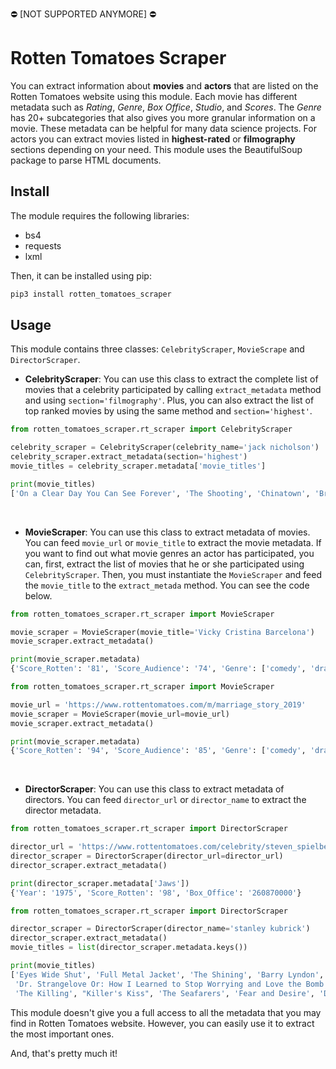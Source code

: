 ⛔ [NOT SUPPORTED ANYMORE] ⛔

# Rotten Tomatoes Scraper 
You can extract information about **movies** and **actors** that are listed on the Rotten Tomatoes website using this 
module. Each movie has different metadata such as *Rating*, *Genre*, *Box Office*, *Studio*, and *Scores*. The 
*Genre* has 20+ subcategories that also gives you more granular information on a movie. These metadata can be helpful 
for many data science projects. For actors you can extract movies listed in **highest-rated** or **filmography** 
sections depending on your need. This module uses the BeautifulSoup package to parse HTML documents. 

## Install
The module requires the following libraries:

* bs4
* requests
* lxml

Then, it can be installed using pip:
```python
pip3 install rotten_tomatoes_scraper
```

## Usage
This module contains three classes: `CelebrityScraper`, `MovieScrape` and `DirectorScraper`.

- **CelebrityScraper**: You can use this class to extract the complete list of movies that a celebrity participated by calling `extract_metadata` method and using `section='filmography'`. Plus, you can also extract the list of top ranked movies by using the same method and `section='highest'`. 

```python
from rotten_tomatoes_scraper.rt_scraper import CelebrityScraper

celebrity_scraper = CelebrityScraper(celebrity_name='jack nicholson')
celebrity_scraper.extract_metadata(section='highest')
movie_titles = celebrity_scraper.metadata['movie_titles']

print(movie_titles)
['On a Clear Day You Can See Forever', 'The Shooting', 'Chinatown', 'Broadcast News']
```
&nbsp;
- **MovieScraper**: You can use this class to extract metadata of movies. You can feed `movie_url` 
or `movie_title` to extract the movie metadata. If you want to find out what movie genres an actor has 
participated, you can, first, extract the list of movies that he or she participated using `CelebrityScraper`. Then, you 
must instantiate the `MovieScraper` and feed the `movie_title` to the `extract_metada` method.  You can see the code below. 

```python
from rotten_tomatoes_scraper.rt_scraper import MovieScraper

movie_scraper = MovieScraper(movie_title='Vicky Cristina Barcelona')
movie_scraper.extract_metadata()

print(movie_scraper.metadata)
{'Score_Rotten': '81', 'Score_Audience': '74', 'Genre': ['comedy', 'drama', 'romance']}
```

```python
from rotten_tomatoes_scraper.rt_scraper import MovieScraper

movie_url = 'https://www.rottentomatoes.com/m/marriage_story_2019'
movie_scraper = MovieScraper(movie_url=movie_url)
movie_scraper.extract_metadata()

print(movie_scraper.metadata)
{'Score_Rotten': '94', 'Score_Audience': '85', 'Genre': ['comedy', 'drama']}
```
&nbsp;
- **DirectorScraper**: You can use this class to extract metadata of directors. You can feed `director_url` 
or `director_name` to extract the director metadata.

```python
from rotten_tomatoes_scraper.rt_scraper import DirectorScraper

director_url = 'https://www.rottentomatoes.com/celebrity/steven_spielberg'
director_scraper = DirectorScraper(director_url=director_url)
director_scraper.extract_metadata()

print(director_scraper.metadata['Jaws'])
{'Year': '1975', 'Score_Rotten': '98', 'Box_Office': '260870000'}
```

```python
from rotten_tomatoes_scraper.rt_scraper import DirectorScraper

director_scraper = DirectorScraper(director_name='stanley kubrick')
director_scraper.extract_metadata()
movie_titles = list(director_scraper.metadata.keys())

print(movie_titles)
['Eyes Wide Shut', 'Full Metal Jacket', 'The Shining', 'Barry Lyndon', 'A Clockwork Orange', '2001: A Space Odyssey', 
 'Dr. Strangelove Or: How I Learned to Stop Worrying and Love the Bomb', 'Lolita', 'Spartacus', 'Paths of Glory', 
 'The Killing', "Killer's Kiss", 'The Seafarers', 'Fear and Desire', 'Day of the Fight', 'Flying Padre']

```

This module doesn't give you a full access to all the metadata that you may find in Rotten Tomatoes website. However,
you can easily use it to extract the most important ones.

And, that's pretty much it!
